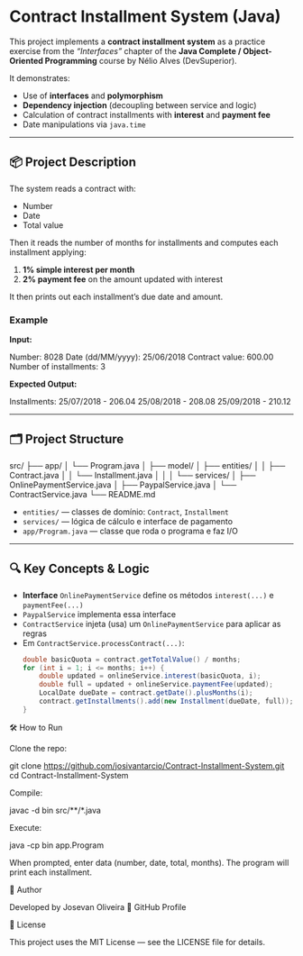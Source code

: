 # Contract Installment System (Java)

This project implements a **contract installment system** as a practice exercise from the *“Interfaces”* chapter of the **Java Complete / Object-Oriented Programming** course by Nélio Alves (DevSuperior).

It demonstrates:
- Use of **interfaces** and **polymorphism**
- **Dependency injection** (decoupling between service and logic)
- Calculation of contract installments with **interest** and **payment fee**
- Date manipulations via `java.time`

---

## 📦 Project Description

The system reads a contract with:
- Number
- Date
- Total value

Then it reads the number of months for installments and computes each installment applying:

1. **1% simple interest per month**  
2. **2% payment fee** on the amount updated with interest  

It then prints out each installment’s due date and amount.

### Example

**Input:**


Number: 8028
Date (dd/MM/yyyy): 25/06/2018
Contract value: 600.00
Number of installments: 3


**Expected Output:**


Installments:
25/07/2018 - 206.04
25/08/2018 - 208.08
25/09/2018 - 210.12


---

## 🗂️ Project Structure



src/
├── app/
│ └── Program.java
│
├── model/
│ ├── entities/
│ │ ├── Contract.java
│ │ └── Installment.java
│ │
│ └── services/
│ ├── OnlinePaymentService.java
│ ├── PaypalService.java
│ └── ContractService.java
└── README.md


- `entities/` — classes de domínio: `Contract`, `Installment`  
- `services/` — lógica de cálculo e interface de pagamento  
- `app/Program.java` — classe que roda o programa e faz I/O  

---

## 🔍 Key Concepts & Logic

- **Interface** `OnlinePaymentService` define os métodos `interest(...)` e `paymentFee(...)`  
- `PaypalService` implementa essa interface  
- `ContractService` injeta (usa) um `OnlinePaymentService` para aplicar as regras  
- Em `ContractService.processContract(...)`:
  ```java
  double basicQuota = contract.getTotalValue() / months;
  for (int i = 1; i <= months; i++) {
      double updated = onlineService.interest(basicQuota, i);
      double full = updated + onlineService.paymentFee(updated);
      LocalDate dueDate = contract.getDate().plusMonths(i);
      contract.getInstallments().add(new Installment(dueDate, full));
  }

🛠 How to Run

Clone the repo:

git clone https://github.com/josivantarcio/Contract-Installment-System.git
cd Contract-Installment-System


Compile:

javac -d bin src/**/*.java


Execute:

java -cp bin app.Program


When prompted, enter data (number, date, total, months). The program will print each installment.

👤 Author

Developed by Josevan Oliveira
🔗 GitHub Profile

📄 License

This project uses the MIT License — see the LICENSE file for details.
